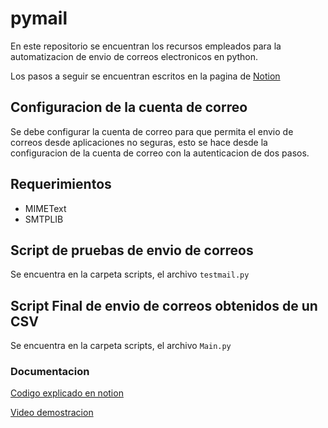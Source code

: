 # pymail

En este repositorio se encuentran los recursos empleados para la automatizacion de envio de correos electronicos en python.

Los pasos a seguir se encuentran escritos en la pagina de
[Notion](https://www.notion.so/gilbertscript/Script-Envio-de-correo-53142c3024a44f07964c266a3d138dd0)

## Configuracion de la cuenta de correo
Se debe configurar la cuenta de correo para que permita el envio de correos desde aplicaciones no seguras, esto se hace desde la configuracion de la cuenta de correo con la autenticacion de dos pasos.

## Requerimientos
- MIMEText
- SMTPLIB

## Script de pruebas de envio de correos
Se encuentra en la carpeta scripts, el archivo `testmail.py`

## Script Final de envio de correos obtenidos de un CSV
Se encuentra en la carpeta scripts, el archivo `Main.py`
### Documentacion
[Codigo explicado en notion](https://gilbertscript.notion.site/Script-PDF-db6cb1b91d134b8c8274832a55dad9b2)

[Video demostracion](https://drive.google.com/file/d/1ljTBDJ_qMjOfW0QbrsExC5NxUw4JL1MR/view?usp=share_link)
